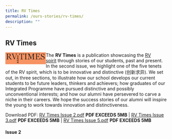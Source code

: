```yaml
---
title: RV Times
permalink: /ours-stories/rv-times/
description: ""
---
```

## RV Times

<img src="/images/rvtimes.png" style="width:25%" align=left>

The **RV Times** is a publication showcasing the [RV spirit](/about-rv/svs/) through stories of our students, past and present. In the second issue, we highlight one of the five tenets of the RV spirit, which is to be innovative and distinctive (创新求异). We set out, in three sections, to illustrate how our school develops our current students to be future leaders, thinkers and achievers; how graduates of our Integrated Programme have pursued distinctive and possibly unconventional interests; and how our alumni have persevered to carve a niche in their careers. We hope the success stories of our alumni will inspire the young to work towards innovation and distinctiveness.

Download PDF: [RV Times Issue 2.pdf](https://rivervalleyhigh.moe.edu.sg/qql/slot/u724/Events/RV%20Times%20Issue%202/RV%20Times%20Issue%202_apub.pdf) **PDF EXCEEDS 5MB** | [RV Times Issue 3.pdf](https://rivervalleyhigh.moe.edu.sg/qql/slot/u724/Events/RV%20Times%20Issue%203/RV%20Times%20Issue%203.pdf) **PDF EXCEEDS 5MB** | [RV Times Issue 5.pdf](https://rivervalleyhigh.moe.edu.sg/qql/slot/u724/Events/RV%20Times%20Issue%205/RV%20Times%20Issue%205.pdf) **PDF EXCEEDS 5MB**

#### Issue 2

